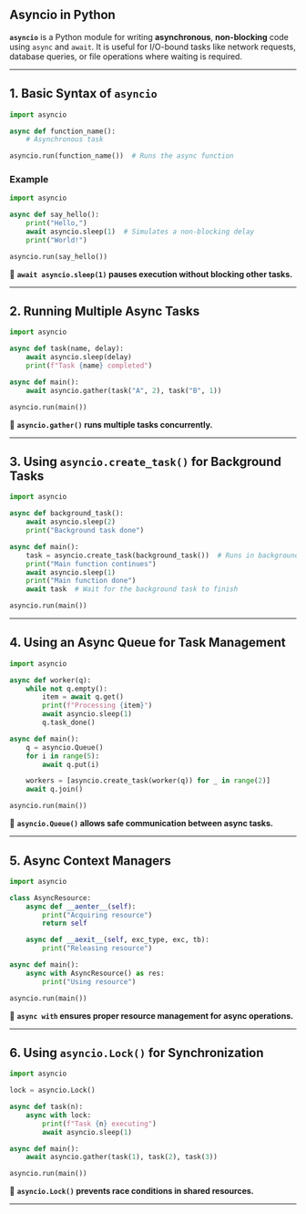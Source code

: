 ## **Asyncio in Python**  

**`asyncio`** is a Python module for writing **asynchronous**, **non-blocking** code using `async` and `await`. It is useful for I/O-bound tasks like network requests, database queries, or file operations where waiting is required.

---

## **1. Basic Syntax of `asyncio`**  

```python
import asyncio

async def function_name():
    # Asynchronous task

asyncio.run(function_name())  # Runs the async function
```

### **Example**  
```python
import asyncio

async def say_hello():
    print("Hello,")
    await asyncio.sleep(1)  # Simulates a non-blocking delay
    print("World!")

asyncio.run(say_hello())
```
📌 **`await asyncio.sleep(1)` pauses execution without blocking other tasks.**

---

## **2. Running Multiple Async Tasks**  

```python
import asyncio

async def task(name, delay):
    await asyncio.sleep(delay)
    print(f"Task {name} completed")

async def main():
    await asyncio.gather(task("A", 2), task("B", 1))

asyncio.run(main())
```
📌 **`asyncio.gather()` runs multiple tasks concurrently.**

---

## **3. Using `asyncio.create_task()` for Background Tasks**  
```python
import asyncio

async def background_task():
    await asyncio.sleep(2)
    print("Background task done")

async def main():
    task = asyncio.create_task(background_task())  # Runs in background
    print("Main function continues")
    await asyncio.sleep(1)
    print("Main function done")
    await task  # Wait for the background task to finish

asyncio.run(main())
```

---

## **4. Using an Async Queue for Task Management**  
```python
import asyncio

async def worker(q):
    while not q.empty():
        item = await q.get()
        print(f"Processing {item}")
        await asyncio.sleep(1)
        q.task_done()

async def main():
    q = asyncio.Queue()
    for i in range(5):
        await q.put(i)

    workers = [asyncio.create_task(worker(q)) for _ in range(2)]
    await q.join()

asyncio.run(main())
```
📌 **`asyncio.Queue()` allows safe communication between async tasks.**

---

## **5. Async Context Managers**  
```python
import asyncio

class AsyncResource:
    async def __aenter__(self):
        print("Acquiring resource")
        return self

    async def __aexit__(self, exc_type, exc, tb):
        print("Releasing resource")

async def main():
    async with AsyncResource() as res:
        print("Using resource")

asyncio.run(main())
```
📌 **`async with` ensures proper resource management for async operations.**

---

## **6. Using `asyncio.Lock()` for Synchronization**  
```python
import asyncio

lock = asyncio.Lock()

async def task(n):
    async with lock:
        print(f"Task {n} executing")
        await asyncio.sleep(1)

async def main():
    await asyncio.gather(task(1), task(2), task(3))

asyncio.run(main())
```
📌 **`asyncio.Lock()` prevents race conditions in shared resources.**

---

